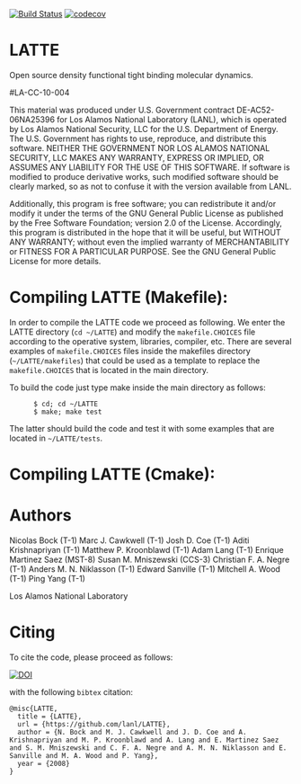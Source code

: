 [![Build Status](https://travis-ci.org/lanl/LATTE.svg?branch=master)](https://travis-ci.org/lanl/LATTE)
[![codecov](https://codecov.io/gh/lanl/LATTE/branch/master/graph/badge.svg)](https://codecov.io/gh/lanl/LATTE)

# LATTE

Open source density functional tight binding molecular dynamics.

#LA-CC-10-004

This material was produced under U.S. Government contract DE-AC52-06NA25396 for Los Alamos National Laboratory (LANL), which is operated by Los Alamos National Security, LLC for the U.S. Department of Energy. The U.S. Government has rights to use, reproduce, and distribute this software.  NEITHER THE GOVERNMENT NOR LOS ALAMOS NATIONAL SECURITY, LLC MAKES ANY WARRANTY, EXPRESS OR IMPLIED, OR ASSUMES ANY LIABILITY FOR THE USE OF THIS SOFTWARE.  If software is modified to produce derivative works, such modified software should be clearly marked, so as not to confuse it with the version available from LANL.

Additionally, this program is free software; you can redistribute it and/or modify it under the terms of the GNU General Public License as published by the Free Software Foundation; version 2.0 of the License. Accordingly, this program is distributed in the hope that it will be useful, but WITHOUT ANY WARRANTY; without even the implied warranty of MERCHANTABILITY or FITNESS FOR A PARTICULAR PURPOSE. See the GNU General Public License for more details.


# Compiling LATTE (Makefile):

In order to compile the LATTE code we
proceed as following. We enter the LATTE directory (`cd ~/LATTE`) and
modify the `makefile.CHOICES` file according to the operative system,
libraries, compiler, etc. There are several examples of
`makefile.CHOICES` files inside the makefiles directory
(`~/LATTE/makefiles`) that could be used as a template to replace the
`makefile.CHOICES` that is located in the main directory.

To build the code just type make inside the main directory as follows:

          $ cd; cd ~/LATTE
          $ make; make test


The latter should build the code and test it with some examples that are
located in `~/LATTE/tests`.

# Compiling LATTE (Cmake):


# Authors

Nicolas Bock (T-1)
Marc J. Cawkwell (T-1)
Josh D. Coe (T-1)
Aditi Krishnapriyan (T-1)
Matthew P. Kroonblawd (T-1)
Adam Lang (T-1)
Enrique Martinez Saez (MST-8)
Susan M. Mniszewski (CCS-3)
Christian F. A. Negre (T-1)
Anders M. N. Niklasson (T-1)
Edward Sanville (T-1)
Mitchell A. Wood (T-1)
Ping Yang (T-1)

Los Alamos National Laboratory


# Citing

To cite the code, please proceed as follows:

[![DOI](https://zenodo.org/badge/75976231.svg)](https://zenodo.org/badge/latestdoi/75976231)

with the following `bibtex` citation:

    @misc{LATTE,
      title = {LATTE},
      url = {https://github.com/lanl/LATTE},
      author = {N. Bock and M. J. Cawkwell and J. D. Coe and A. Krishnapriyan and M. P. Kroonblawd and A. Lang and E. Martinez Saez and S. M. Mniszewski and C. F. A. Negre and A. M. N. Niklasson and E. Sanville and M. A. Wood and P. Yang},
      year = {2008}
    }
